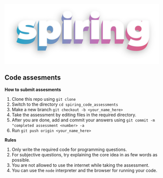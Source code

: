 ![spiring logo][logo]

## Code assesments

**How to submit assesments**

1. Clone this repo using `git clone`
2. Switch to the directory `cd spiring_code_assessments`
3. Make a new branch `git checkout -b <your_name_here>`
4. Take the assessment by editing files in the required directory.
5. After you are done, add and commit your answers using `git commit -m "completed assessment <number> -a`
6. Run `git push origin <your_name_here>`

**Rules**

1. Only write the required code for programming questions.
2. For subjective questions, try explaining the core idea in as few words as possible.
3. You are not allowed to use the internet while taking the assessment.
4. You can use the `node` interpreter and the browser for running your code.

[logo]: ./logo.png
